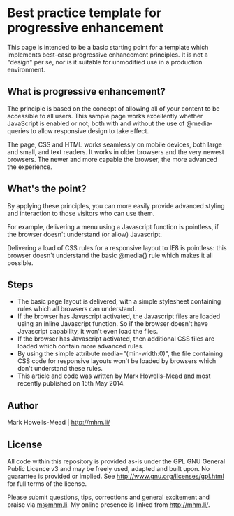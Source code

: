 Best practice template for progressive enhancement
==================================================

This page is intended to be a basic starting point for a template which implements best-case progressive enhancement principles. It is not a "design" per se, nor is it suitable for unmodified use in a production environment.

What is progressive enhancement?
--------------------------------

The principle is based on the concept of allowing all of your content to be accessible to all users. This sample page works excellently whether JavaScript is enabled or not; both with and without the use of @media-queries to allow responsive design to take effect.

The page, CSS and HTML works seamlessly on mobile devices, both large and small, and text readers. It works in older browsers and the very newest browsers. The newer and more capable the browser, the more advanced the experience.

What's the point?
-----------------

By applying these principles, you can more easily provide advanced styling and interaction to those visitors who can use them.

For example, delivering a menu using a Javascript function is pointless, if the browser doesn't understand (or allow) Javascript.

Delivering a load of CSS rules for a responsive layout to IE8 is pointless: this browser doesn't understand the basic @media{} rule which makes it all possible.

Steps
-----

* The basic page layout is delivered, with a simple stylesheet containing rules which all browsers can understand.
* If the browser has Javascript activated, the Javascript files are loaded using an inline Javascript function. So if the browser doesn't have Javascript capability, it won't even load the files.
* If the browser has Javascript activated, then additional CSS files are loaded which contain more advanced rules.
* By using the simple attribute media="(min-width:0)", the file containing CSS code for responsive layouts won't be loaded by browsers which don't understand these rules.
* This article and code was written by Mark Howells-Mead and most recently published on 15th May 2014.

Author
------

Mark Howells-Mead | http://mhm.li/

License
-------

All code within this repository is provided as-is under the GPL GNU General Public Licence v3 and may be freely used, adapted and built upon. No guarantee is provided or implied. See http://www.gnu.org/licenses/gpl.html for full terms of the license.

Please submit questions, tips, corrections and general excitement and praise via m@mhm.li. My online presence is linked from http://mhm.li/.